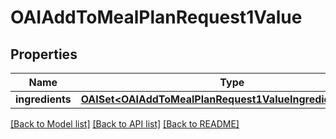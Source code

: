 # OAIAddToMealPlanRequest1Value

## Properties
Name | Type | Description | Notes
------------ | ------------- | ------------- | -------------
**ingredients** | [**OAISet&lt;OAIAddToMealPlanRequest1ValueIngredientsInner&gt;***](OAIAddToMealPlanRequest1ValueIngredientsInner.md) |  | 

[[Back to Model list]](../README.md#documentation-for-models) [[Back to API list]](../README.md#documentation-for-api-endpoints) [[Back to README]](../README.md)


